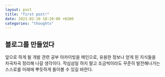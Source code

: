 ```yaml
---
layout: post
title: "first post!"
date: 2021-02-10 18:20:00 +0100
categories: "thoughts"
---
```


## 블로그를 만들었다

앞으로 하게 될 개발 관련 공부 아카이빙을 메인으로, 유용한 정보나 얻게 된 지식들을
차곡차곡 정리해 나갈 생각이다.
작심삼일 하지 말고 조금씩이라도 꾸준히 발전해나가는 스스로를 미래에 뿌듯하게 돌아볼 수 있길 바란다.
